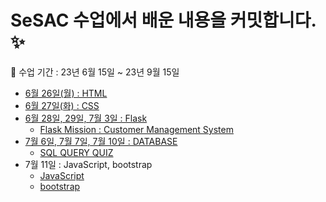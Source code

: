 # SeSAC 수업에서 배운 내용을 커밋합니다. ✨

🩷 수업 기간 : 23년 6월 15일 ~ 23년 9월 15일

- [6월 26일(월) : HTML](https://github.com/Minjoo522/SeSAC/tree/main/HTML)
- [6월 27일(화) : CSS](https://github.com/Minjoo522/SeSAC/tree/main/CSS)
- [6월 28일, 29일, 7월 3일 : Flask](https://github.com/Minjoo522/SeSAC/tree/main/python/Flask)
  - [Flask Mission : Customer Management System](https://github.com/Minjoo522/CRM)
- [7월 6일, 7월 7일, 7월 10일 : DATABASE](https://github.com/Minjoo522/SeSAC/tree/main/DATABASE)
  - [SQL QUERY QUIZ](https://github.com/Minjoo522/SeSAC/blob/main/DATABASE/database_lecture.md)
- 7월 11일 : JavaScript, bootstrap
  - [JavaScript](https://github.com/Minjoo522/SeSAC/tree/main/javascript)
  - [bootstrap](https://github.com/Minjoo522/SeSAC/tree/main/bootstrap)
